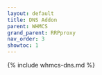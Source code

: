 ```yaml
---
layout: default
title: DNS Addon
parent: WHMCS
grand_parent: RRPproxy
nav_order: 3
showtoc: 1
---
```


{% include whmcs-dns.md %}
